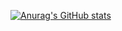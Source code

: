[![Anurag's GitHub stats](https://github-readme-stats.vercel.app/api?username=CJHydraGenZ)](https://github.com/anuraghazra/github-readme-stats)
